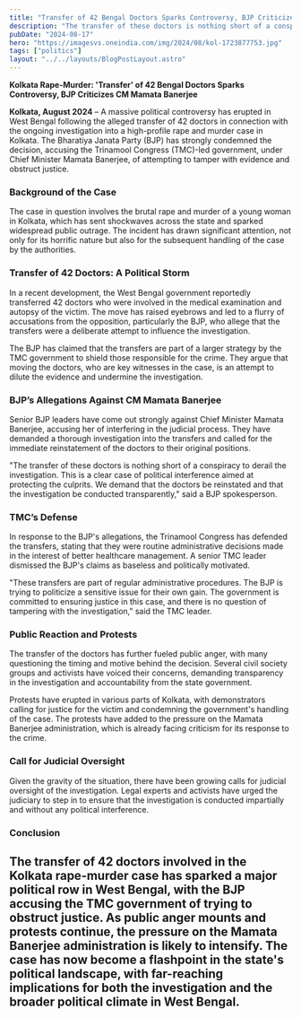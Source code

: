 ```yaml
---
title: "Transfer of 42 Bengal Doctors Sparks Controversy, BJP Criticizes CM Mamata Banerjee"
description: "The transfer of these doctors is nothing short of a conspiracy to derail the investigation. This is a clear case of political interference aimed at protecting the culprits."
pubDate: "2024-08-17"
hero: "https://imagesvs.oneindia.com/img/2024/08/kol-1723877753.jpg"
tags: ["politics"]
layout: "../../layouts/BlogPostLayout.astro"
---
```

**Kolkata Rape-Murder: 'Transfer' of 42 Bengal Doctors Sparks Controversy, BJP Criticizes CM Mamata Banerjee**

**Kolkata, August 2024** – A massive political controversy has erupted in West Bengal following the alleged transfer of 42 doctors in connection with the ongoing investigation into a high-profile rape and murder case in Kolkata. The Bharatiya Janata Party (BJP) has strongly condemned the decision, accusing the Trinamool Congress (TMC)-led government, under Chief Minister Mamata Banerjee, of attempting to tamper with evidence and obstruct justice.

### **Background of the Case**

The case in question involves the brutal rape and murder of a young woman in Kolkata, which has sent shockwaves across the state and sparked widespread public outrage. The incident has drawn significant attention, not only for its horrific nature but also for the subsequent handling of the case by the authorities.

### **Transfer of 42 Doctors: A Political Storm**

In a recent development, the West Bengal government reportedly transferred 42 doctors who were involved in the medical examination and autopsy of the victim. The move has raised eyebrows and led to a flurry of accusations from the opposition, particularly the BJP, who allege that the transfers were a deliberate attempt to influence the investigation.

The BJP has claimed that the transfers are part of a larger strategy by the TMC government to shield those responsible for the crime. They argue that moving the doctors, who are key witnesses in the case, is an attempt to dilute the evidence and undermine the investigation.

### **BJP’s Allegations Against CM Mamata Banerjee**

Senior BJP leaders have come out strongly against Chief Minister Mamata Banerjee, accusing her of interfering in the judicial process. They have demanded a thorough investigation into the transfers and called for the immediate reinstatement of the doctors to their original positions.

"The transfer of these doctors is nothing short of a conspiracy to derail the investigation. This is a clear case of political interference aimed at protecting the culprits. We demand that the doctors be reinstated and that the investigation be conducted transparently," said a BJP spokesperson.

### **TMC’s Defense**

In response to the BJP's allegations, the Trinamool Congress has defended the transfers, stating that they were routine administrative decisions made in the interest of better healthcare management. A senior TMC leader dismissed the BJP's claims as baseless and politically motivated.

"These transfers are part of regular administrative procedures. The BJP is trying to politicize a sensitive issue for their own gain. The government is committed to ensuring justice in this case, and there is no question of tampering with the investigation," said the TMC leader.

### **Public Reaction and Protests**

The transfer of the doctors has further fueled public anger, with many questioning the timing and motive behind the decision. Several civil society groups and activists have voiced their concerns, demanding transparency in the investigation and accountability from the state government.

Protests have erupted in various parts of Kolkata, with demonstrators calling for justice for the victim and condemning the government's handling of the case. The protests have added to the pressure on the Mamata Banerjee administration, which is already facing criticism for its response to the crime.

### **Call for Judicial Oversight**

Given the gravity of the situation, there have been growing calls for judicial oversight of the investigation. Legal experts and activists have urged the judiciary to step in to ensure that the investigation is conducted impartially and without any political interference.

### **Conclusion**

The transfer of 42 doctors involved in the Kolkata rape-murder case has sparked a major political row in West Bengal, with the BJP accusing the TMC government of trying to obstruct justice. As public anger mounts and protests continue, the pressure on the Mamata Banerjee administration is likely to intensify. The case has now become a flashpoint in the state's political landscape, with far-reaching implications for both the investigation and the broader political climate in West Bengal.
---